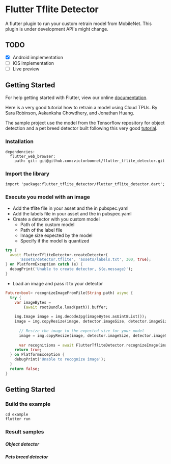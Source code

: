 # Flutter Tflite Detector

A flutter plugin to run your custom retrain model from MobileNet. This plugin is under development API's might change.

## TODO
- [x] Android implementation
- [ ] iOS implementation
- [ ] Live preview

## Getting Started

For help getting started with Flutter, view our online
[documentation](https://flutter.io/).

Here is a very good tutorial how to retrain a model using Cloud TPUs. By Sara Robinson, Aakanksha Chowdhery, and Jonathan Huang.

The sample project use the model from the Tensorflow repository for object detection and a pet breed detector built following this very good [tutorial](https://medium.com/tensorflow/training-and-serving-a-realtime-mobile-object-detector-in-30-minutes-with-cloud-tpus-b78971cf1193?linkId=54246631).

### Installation

```
dependencies:
  flutter_web_browser: 
    path: git: git@github.com:victorbonnet/flutter_tflite_detector.git
```

### Import the library

```
import 'package:flutter_tflite_detector/flutter_tflite_detector.dart';
```

### Execute you model with an image

 * Add the tflite file in your asset and the in pubspec.yaml
 * Add the labels file in your asset and the in pubspec.yaml
 * Create a detector with you custom model
   * Path of the custom model
   * Path of the label file
   * Image size expected by the model
   * Specify if the model is quantized
```dart
try {
  await FlutterTfliteDetector.createDetector(
      'assets/detector.tflite', 'assets/labels.txt', 300, true);
} on PlatformException catch (e) {
  debugPrint('Unable to create detector, ${e.message}');
}
``` 

 * Load an image and pass it to your detector
```dart
Future<bool> recognizeImageFromFile(String path) async {
  try {
    var imageBytes =
        (await rootBundle.load(path)).buffer;
  
    img.Image image = img.decodeJpg(imageBytes.asUint8List());
    image = img.copyResize(image, detector.imageSize, detector.imageSize); //stretch
  
      // Resize the image to the expected size for your model
      image = img.copyResize(image, detector.imageSize, detector.imageSize); //stretch
    
      var recognitions = await FlutterTfliteDetector.recognizeImage(image);
    return true;
  } on PlatformException {
    debugPrint('Unable to recognize image');
  }
  return false;
}

```

## Getting Started

### Build the example
```
cd example
flutter run
```
### Result samples

##### Object detector

##### Pets breed detector
